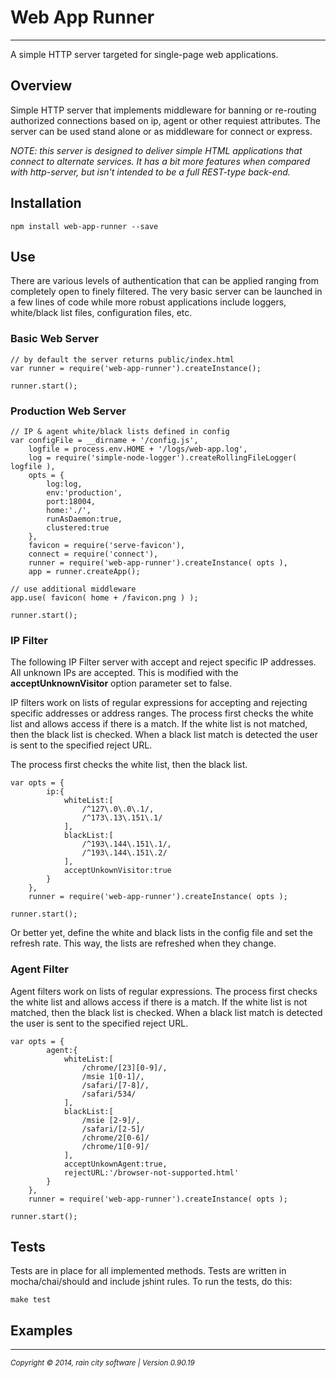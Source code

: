 # Web App Runner
- - -

A simple HTTP server targeted for single-page web applications.

## Overview

Simple HTTP server that implements middleware for banning or re-routing authorized connections based on ip, agent or other requiest attributes. The server can be used stand alone or as middleware for connect or express.

_NOTE: this server is designed to deliver simple HTML applications that connect to alternate services.  It has a bit more features when compared with http-server, but isn't intended to be a full REST-type back-end._

## Installation

	npm install web-app-runner --save

## Use

There are various levels of authentication that can be applied ranging from completely open to finely filtered.  The very basic server can be launched in a few lines of code while more robust applications include loggers, white/black list files, configuration files, etc. 

### Basic Web Server

    // by default the server returns public/index.html
	var runner = require('web-app-runner').createInstance();

    runner.start();
    
### Production Web Server

	// IP & agent white/black lists defined in config
	var configFile = __dirname + '/config.js',
    	logfile = process.env.HOME + '/logs/web-app.log',
    	log = require('simple-node-logger').createRollingFileLogger( logfile ),
    	opts = { 
        	log:log,
        	env:'production',
        	port:18004,
        	home:'./',
        	runAsDaemon:true,
        	clustered:true
    	},
    	favicon = require('serve-favicon'),
    	connect = require('connect'),  
    	runner = require('web-app-runner').createInstance( opts ),
    	app = runner.createApp();
    
    // use additional middleware
    app.use( favicon( home + /favicon.png ) );
    
	runner.start();

### IP Filter

The following IP Filter server with accept and reject specific IP addresses.  All unknown IPs are accepted.  This is modified with the __acceptUnknownVisitor__ option parameter set to false.

IP filters work on lists of regular expressions for accepting and rejecting specific addresses or address ranges.  The process first checks the white list and allows access if there is a match.  If the white list is not matched, then the black list is checked.  When a black list match is detected the user is sent to the specified reject URL.

The process first checks the white list, then the black list.

	var opts = {
			ip:{
				whiteList:[
					/^127\.0\.0\.1/,
					/^173\.13\.151\.1/
				],
				blackList:[
					/^193\.144\.151\.1/,
					/^193\.144\.151\.2/
				],
				acceptUnkownVisitor:true
			}
		},
		runner = require('web-app-runner').createInstance( opts );
		
	runner.start();
	
Or better yet, define the white and black lists in the config file and set the refresh rate.  This way, the lists are refreshed when they change.

### Agent Filter

Agent filters work on lists of regular expressions.  The process first checks the white list and allows access if there is a match.  If the white list is not matched, then the black list is checked.  When a black list match is detected the user is sent to the specified reject URL.  

	var opts = {
			agent:{
				whiteList:[
					/chrome/[23][0-9]/,
					/msie 1[0-1]/,
					/safari/[7-8]/,
					/safari/534/
				],
				blackList:[
					/msie [2-9]/,
					/safari/[2-5]/
					/chrome/2[0-6]/
					/chrome/1[0-9]/
				],
				acceptUnkownAgent:true,
				rejectURL:'/browser-not-supported.html'
			}
		},
		runner = require('web-app-runner').createInstance( opts );
		
	runner.start();

## Tests

Tests are in place for all implemented methods. Tests are written in mocha/chai/should and include jshint rules.  To run the tests, do this:

	make test
	
## Examples
	
- - -
<p><small><em>Copyright © 2014, rain city software | Version 0.90.19</em></small></p>
